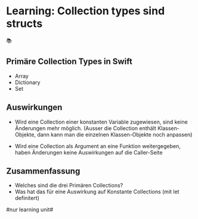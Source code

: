 # Learning: Collection types sind structs
📚

## Primäre Collection Types in Swift

- Array
- Dictionary
- Set

## Auswirkungen

- Wird eine Collection einer konstanten Variable zugewiesen, sind keine Änderungen mehr möglich. (Ausser die Collection enthält Klassen-Objekte, dann kann man die einzelnen Klassen-Objekte noch anpassen)

- Wird eine Collection als Argument an eine Funktion weitergegeben, haben Änderungen keine Auswirkungen auf die Caller-Seite

## Zusammenfassung
- Welches sind die drei Primären Collections?
- Was hat das für eine Auswirkung auf Konstante Collections (mit let definitert)


#nur learning unit#